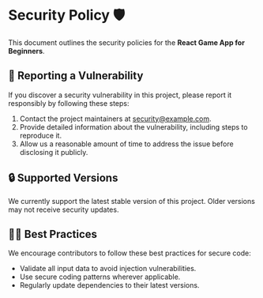 <h1>Security Policy 🛡️</h1>

<p>This document outlines the security policies for the <strong>React Game App for Beginners</strong>.</p>

<h2>📢 Reporting a Vulnerability</h2>
<p>If you discover a security vulnerability in this project, please report it responsibly by following these steps:</p>
<ol>
  <li>Contact the project maintainers at <a href="mailto:security@example.com">security@example.com</a>.</li>
  <li>Provide detailed information about the vulnerability, including steps to reproduce it.</li>
  <li>Allow us a reasonable amount of time to address the issue before disclosing it publicly.</li>
</ol>

<h2>🔒 Supported Versions</h2>
<p>We currently support the latest stable version of this project. Older versions may not receive security updates.</p>

<h2>👨‍💻 Best Practices</h2>
<p>We encourage contributors to follow these best practices for secure code:</p>
<ul>
  <li>Validate all input data to avoid injection vulnerabilities.</li>
  <li>Use secure coding patterns wherever applicable.</li>
  <li>Regularly update dependencies to their latest versions.</li>
</ul>
